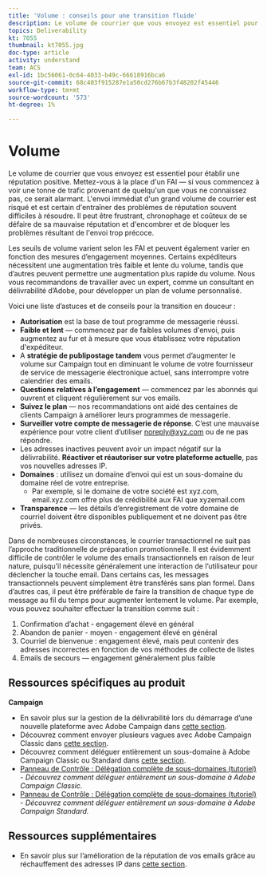 ```yaml
---
title: 'Volume : conseils pour une transition fluide'
description: Le volume de courrier que vous envoyez est essentiel pour établir une réputation positive. Apprenez ce que vous pouvez faire pour une transition fluide.
topics: Deliverability
kt: 7055
thumbnail: kt7055.jpg
doc-type: article
activity: understand
team: ACS
exl-id: 1bc56061-0c64-4033-b49c-66618916bca6
source-git-commit: 68c403f915287e1a50cd276b67b3f48202f45446
workflow-type: tm+mt
source-wordcount: '573'
ht-degree: 1%

---
```


# Volume

Le volume de courrier que vous envoyez est essentiel pour établir une réputation positive. Mettez-vous à la place d&#39;un FAI — si vous commencez à voir une tonne de trafic provenant de quelqu&#39;un que vous ne connaissez pas, ce serait alarmant. L&#39;envoi immédiat d&#39;un grand volume de courrier est risqué et est certain d&#39;entraîner des problèmes de réputation souvent difficiles à résoudre. Il peut être frustrant, chronophage et coûteux de se défaire de sa mauvaise réputation et d&#39;encombrer et de bloquer les problèmes résultant de l&#39;envoi trop précoce.

Les seuils de volume varient selon les FAI et peuvent également varier en fonction des mesures d’engagement moyennes. Certains expéditeurs nécessitent une augmentation très faible et lente du volume, tandis que d’autres peuvent permettre une augmentation plus rapide du volume. Nous vous recommandons de travailler avec un expert, comme un consultant en délivrabilité d’Adobe, pour développer un plan de volume personnalisé.

Voici une liste d’astuces et de conseils pour la transition en douceur :

* **Autorisation** est la base de tout programme de messagerie réussi.
* **Faible et lent** — commencez par de faibles volumes d&#39;envoi, puis augmentez au fur et à mesure que vous établissez votre réputation d&#39;expéditeur.
* A **stratégie de publipostage tandem** vous permet d’augmenter le volume sur Campaign tout en diminuant le volume de votre fournisseur de service de messagerie électronique actuel, sans interrompre votre calendrier des emails.
* **Questions relatives à l’engagement** — commencez par les abonnés qui ouvrent et cliquent régulièrement sur vos emails.
* **Suivez le plan** — nos recommandations ont aidé des centaines de clients Campaign à améliorer leurs programmes de messagerie.
* **Surveiller votre compte de messagerie de réponse**. C’est une mauvaise expérience pour votre client d’utiliser noreply@xyz.com ou de ne pas répondre.
* Les adresses inactives peuvent avoir un impact négatif sur la délivrabilité. **Réactiver et réautoriser sur votre plateforme actuelle**, pas vos nouvelles adresses IP.
* **Domaines** : utilisez un domaine d’envoi qui est un sous-domaine du domaine réel de votre entreprise.
   * Par exemple, si le domaine de votre société est xyz.com, email.xyz.com offre plus de crédibilité aux FAI que xyzemail.com
* **Transparence** — les détails d’enregistrement de votre domaine de courriel doivent être disponibles publiquement et ne doivent pas être privés.

Dans de nombreuses circonstances, le courrier transactionnel ne suit pas l’approche traditionnelle de préparation promotionnelle. Il est évidemment difficile de contrôler le volume des emails transactionnels en raison de leur nature, puisqu’il nécessite généralement une interaction de l’utilisateur pour déclencher la touche email. Dans certains cas, les messages transactionnels peuvent simplement être transférés sans plan formel. Dans d’autres cas, il peut être préférable de faire la transition de chaque type de message au fil du temps pour augmenter lentement le volume. Par exemple, vous pouvez souhaiter effectuer la transition comme suit :

1. Confirmation d’achat - engagement élevé en général
2. Abandon de panier - moyen - engagement élevé en général
3. Courriel de bienvenue : engagement élevé, mais peut contenir des adresses incorrectes en fonction de vos méthodes de collecte de listes
4. Emails de secours — engagement généralement plus faible

## Ressources spécifiques au produit

**Campaign**

* En savoir plus sur la gestion de la délivrabilité lors du démarrage d’une nouvelle plateforme avec Adobe Campaign dans [cette section](/help/additional-resources/ac-starting-new-platform.md).
* Découvrez comment envoyer plusieurs vagues avec Adobe Campaign Classic dans [cette section](https://experienceleague.adobe.com/docs/campaign-classic/using/sending-messages/key-steps-when-creating-a-delivery/steps-sending-the-delivery.html#sending-using-multiple-waves).
* Découvrez comment déléguer entièrement un sous-domaine à Adobe Campaign Classic ou Standard dans [cette section](/help/additional-resources/ac-domain-name-setup.md).
* [Panneau de Contrôle : Délégation complète de sous-domaines (tutoriel)](https://experienceleague.adobe.com/docs/campaign-classic-learn/control-panel/subdomains-and-certificates/subdomain-delegation.html) - *Découvrez comment déléguer entièrement un sous-domaine à Adobe Campaign Classic.*
* [Panneau de Contrôle : Délégation complète de sous-domaines (tutoriel)](https://experienceleague.adobe.com/docs/campaign-standard-learn/control-panel/subdomains-and-certificates/subdomain-delegation.html) - *Découvrez comment déléguer entièrement un sous-domaine à Adobe Campaign Standard.*

## Ressources supplémentaires

* En savoir plus sur l’amélioration de la réputation de vos emails grâce au réchauffement des adresses IP dans [cette section](/help/additional-resources/increase-reputation-with-ip-warming.md).
